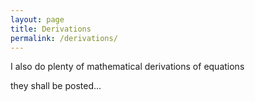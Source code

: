 ```yaml
---
layout: page
title: Derivations
permalink: /derivations/
---
```


I also do plenty of mathematical derivations of equations

they shall be posted...
